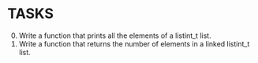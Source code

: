 # TASKS
0. Write a function that prints all the elements of a listint_t list.
1. Write a function that returns the number of elements in a linked listint_t list.
